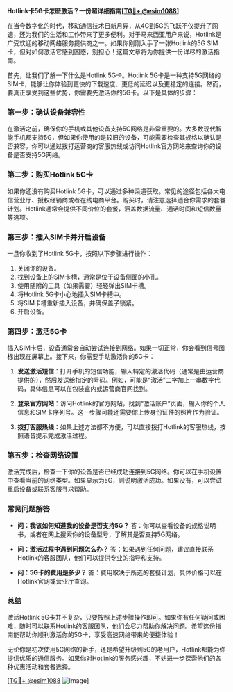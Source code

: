 **Hotlink卡5G卡怎麽激活？一份超详细指南[[TG💪+ @esim1088](https://t.me/s/esim1088)]**

在当今数字化的时代，移动通信技术日新月异，从4G到5G的飞跃不仅提升了网速，还为我们的生活和工作带来了更多便利。对于马来西亚用户来说，Hotlink是广受欢迎的移动网络服务提供商之一。如果你刚刚入手了一张Hotlink的5G SIM卡，但对如何激活它感到困惑，别担心！这篇文章将为你提供一份详尽的激活指南。

首先，让我们了解一下什么是Hotlink 5G卡。Hotlink 5G卡是一种支持5G网络的SIM卡，能够让你体验到更快的下载速度、更低的延迟以及更稳定的连接。然而，要真正享受到这些优势，你需要先激活你的5G卡。以下是具体的步骤：

### 第一步：确认设备兼容性

在激活之前，确保你的手机或其他设备支持5G网络是非常重要的。大多数现代智能手机都支持5G，但如果你使用的是较旧的设备，可能需要检查其规格以确认是否兼容。你可以通过拨打运营商的客服热线或访问Hotlink官方网站来查询你的设备是否支持5G网络。

### 第二步：购买Hotlink 5G卡

如果你还没有购买Hotlink 5G卡，可以通过多种渠道获取。常见的途径包括各大电信营业厅、授权经销商或者在线电商平台。购买时，请注意选择适合你需求的套餐计划。Hotlink通常会提供不同价位的套餐，涵盖数据流量、通话时间和短信数量等选项。

### 第三步：插入SIM卡并开启设备

一旦你收到了Hotlink 5G卡，按照以下步骤进行操作：

1. 关闭你的设备。
2. 找到设备上的SIM卡槽，通常是位于设备侧面的小孔。
3. 使用随附的工具（如果需要）轻轻弹出SIM卡槽。
4. 将Hotlink 5G卡小心地插入SIM卡槽中。
5. 将SIM卡槽重新插入设备，并确保盖子锁紧。
6. 开启设备。

### 第四步：激活5G卡

插入SIM卡后，设备通常会自动尝试连接到网络。如果一切正常，你会看到信号图标出现在屏幕上。接下来，你需要手动激活你的5G卡：

1. **发送激活短信**：打开手机的短信功能，输入特定的激活代码（通常是由运营商提供的），然后发送给指定的号码。例如，可能是“激活”二字加上一串数字代码，具体信息可以在包装盒内或运营商官网找到。
   
2. **登录官方网站**：访问Hotlink的官方网站，找到“激活账户”页面，输入你的个人信息和SIM卡序列号。这一步骤可能还需要你上传身份证件的照片作为验证。

3. **拨打客服热线**：如果上述方法都不方便，可以直接拨打Hotlink的客服热线，按照语音提示完成激活过程。

### 第五步：检查网络设置

激活完成后，检查一下你的设备是否已经成功连接到5G网络。你可以在手机设置中查看当前的网络类型。如果显示为5G，则说明激活成功。如果没有，可以尝试重启设备或联系客服寻求帮助。

### 常见问题解答

- **问：我该如何知道我的设备是否支持5G？**
  答：你可以查看设备的规格说明书，或者在网上搜索你的设备型号，了解其是否支持5G网络。

- **问：激活过程中遇到问题怎么办？**
  答：如果遇到任何问题，建议直接联系Hotlink的客服团队，他们可以提供专业的指导和支持。

- **问：5G卡的费用是多少？**
  答：费用取决于所选的套餐计划，具体价格可以在Hotlink官网或营业厅查询。

### 总结

激活Hotlink 5G卡并不复杂，只要按照上述步骤操作即可。如果你有任何疑问或困难，随时可以联系Hotlink的客服团队，他们会尽力帮助你解决问题。希望这份指南能帮助你顺利激活你的5G卡，享受高速网络带来的便捷体验！

无论你是初次使用5G网络的新手，还是希望升级到5G的老用户，Hotlink都能为你提供优质的通信服务。如果你对Hotlink的服务感兴趣，不妨进一步探索他们的各种优惠活动和套餐选择。

[[TG💪+ @esim1088](https://t.me/s/esim1088) ![Image](https://i.postimg.cc/4NQfJmqS/Snipaste-2025-05-13-00-14-12.png)]